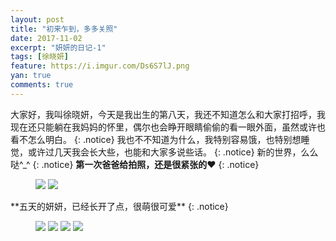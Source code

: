 ```yaml
---
layout: post
title: "初来乍到，多多关照"
date: 2017-11-02
excerpt: "妍妍的日记-1"
tags: [徐晓妍]
feature: https://i.imgur.com/Ds6S7lJ.png
yan: true
comments: true
---
```


大家好，我叫徐晓妍，今天是我出生的第八天，我还不知道怎么和大家打招呼，我现在还只能躺在我妈妈的怀里，偶尔也会睁开眼睛偷偷的看一眼外面，虽然或许也看不怎么明白。
{: .notice}
我也不不知道为什么，我特别容易饿，也特别想睡觉，或许过几天我会长大些，也能和大家多说些话。
{: .notice}
新的世界，么么哒^_^
{: .notice}
**第一次爸爸给拍照，还是很紧张的❤️**
{: .notice}
<figure>
	<img src="{{ site.staticUrl }}/yanyan/image/chusheng1.JPG" />
	<img src="{{ site.staticUrl }}/yanyan/image/chusheng2.JPG" />
</figure>
**五天的妍妍，已经长开了点，很萌很可爱**
{: .notice}
<figure>
	<img src="{{ site.staticUrl }}/yanyan/image/IMG_1664.JPG" />
	<img src="{{ site.staticUrl }}/yanyan/image/IMG_1665.JPG" />
	<img src="{{ site.staticUrl }}/yanyan/image/IMG_1666.JPG" />
	<img src="{{ site.staticUrl }}/yanyan/image/IMG_1667.JPG" />
</figure>
